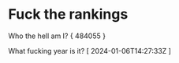 # Fuck the rankings

Who the hell am I?
{ 484055 }

What fucking year is it?
[ 2024-01-06T14:27:33Z ]

